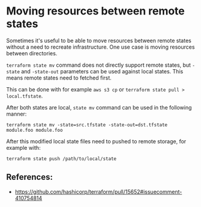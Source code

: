 # Moving resources between remote states

Sometimes it's useful to be able to move resources between remote states without a need to recreate infrastructure. One use case is moving resources between directories.

`terraform state mv` command does not directly support remote states, but `-state` and `-state-out` parameters can be used against local states. This means remote states need to fetched first.

This can be done with for example `aws s3 cp` or `terraform state pull > local.tfstate`.

After both states are local, `state mv` command can be used in the following manner:

`terraform state mv -state=src.tfstate -state-out=dst.tfstate module.foo module.foo`

After this modified local state files need to pushed to remote storage, for example with:

`terraform state push /path/to/local/state`

## References:

* https://github.com/hashicorp/terraform/pull/15652#issuecomment-410754814
